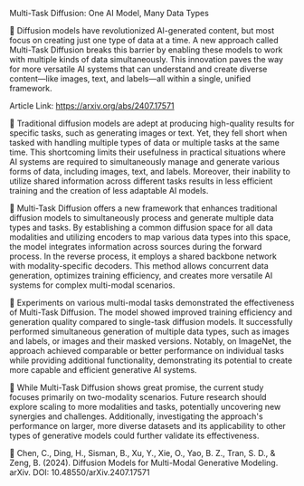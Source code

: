 Multi-Task Diffusion: One AI Model, Many Data Types

📌 Diffusion models have revolutionized AI-generated content, but most focus on creating just one type of data at a time. A new approach called Multi-Task Diffusion breaks this barrier by enabling these models to work with multiple kinds of data simultaneously. This innovation paves the way for more versatile AI systems that can understand and create diverse content—like images, text, and labels—all within a single, unified framework.

Article Link: https://arxiv.org/abs/2407.17571

🔹 Traditional diffusion models are adept at producing high-quality results for specific tasks, such as generating images or text. Yet, they fell short when tasked with handling multiple types of data or multiple tasks at the same time. This shortcoming limits their usefulness in practical situations where AI systems are required to simultaneously manage and generate various forms of data, including images, text, and labels. Moreover, their inability to utilize shared information across different tasks results in less efficient training and the creation of less adaptable AI models.

🔹 Multi-Task Diffusion offers a new framework that enhances traditional diffusion models to simultaneously process and generate multiple data types and tasks. By establishing a common diffusion space for all data modalities and utilizing encoders to map various data types into this space, the model integrates information across sources during the forward process. In the reverse process, it employs a shared backbone network with modality-specific decoders. This method allows concurrent data generation, optimizes training efficiency, and creates more versatile AI systems for complex multi-modal scenarios.

🔹 Experiments on various multi-modal tasks demonstrated the effectiveness of Multi-Task Diffusion. The model showed improved training efficiency and generation quality compared to single-task diffusion models. It successfully performed simultaneous generation of multiple data types, such as images and labels, or images and their masked versions. Notably, on ImageNet, the approach achieved comparable or better performance on individual tasks while providing additional functionality, demonstrating its potential to create more capable and efficient generative AI systems.

🔹 While Multi-Task Diffusion shows great promise, the current study focuses primarily on two-modality scenarios. Future research should explore scaling to more modalities and tasks, potentially uncovering new synergies and challenges. Additionally, investigating the approach's performance on larger, more diverse datasets and its applicability to other types of generative models could further validate its effectiveness.

📑 Chen, C., Ding, H., Sisman, B., Xu, Y., Xie, O., Yao, B. Z., Tran, S. D., & Zeng, B. (2024). Diffusion Models for Multi-Modal Generative Modeling. arXiv. DOI: 10.48550/arXiv.2407.17571
